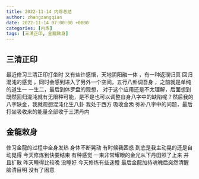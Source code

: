 ```yaml
---
title: 2022-11-14 内炼总结
author: zhangzangqian
date: 2022-11-14 07:00:00 +0800
categories: [内炼]
tags: [三清正印, 金龍敕身]
---
```


## 三清正印
最近修习三清正印打坐时 又有些许感悟，天地阴阳融一体 ，有一种返璞归真 回归混沌的感觉 ，同时会感到进入了另外一个空间，五行八卦调吾身 ，之前就是单纯的道生一 一生二，最后到体罗盘的观想， 对于这个应用还是不太理解，后面想到既然回归混沌就有无限种可能，是不是也可以调整自身八字中的缺陷呢？然后我的八字缺金，我就观想混沌化生八卦 我处于西方 吸收金炁 弥补八字中的问题，最后打坐吸收来的能量全部收于三清丹内
## 金龍敕身
修习金龍的过程中全身发热 身体不断晃动 有时候我困惑 到底是我主动晃的还是自动晃得 今天修炼到快要结束 有种感觉 一束非常耀眼的金光从下丹田照了上来 并且扩散  昨天睡得比较晚 没睡好 今天修炼有些迷瞪 最后金龍加持魂魄后突然清醒 脑清目明 没有了困意